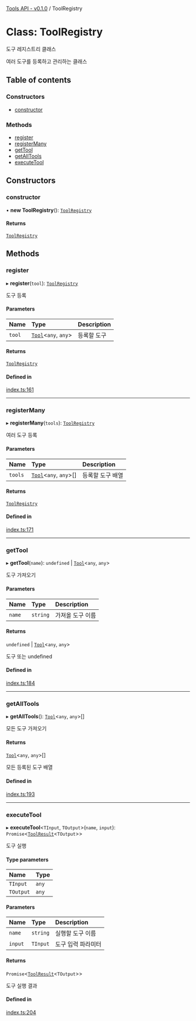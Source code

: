 [Tools API - v0.1.0](/robota/api-reference/tools/) / ToolRegistry

# Class: ToolRegistry

도구 레지스트리 클래스

여러 도구를 등록하고 관리하는 클래스

## Table of contents

### Constructors

- [constructor](/robota/api-reference/tools/classes/ToolRegistry#constructor)

### Methods

- [register](/robota/api-reference/tools/classes/ToolRegistry#register)
- [registerMany](/robota/api-reference/tools/classes/ToolRegistry#registermany)
- [getTool](/robota/api-reference/tools/classes/ToolRegistry#gettool)
- [getAllTools](/robota/api-reference/tools/classes/ToolRegistry#getalltools)
- [executeTool](/robota/api-reference/tools/classes/ToolRegistry#executetool)

## Constructors

### <a id="constructor" name="constructor"></a> constructor

• **new ToolRegistry**(): [`ToolRegistry`](/robota/api-reference/tools/classes/ToolRegistry)

#### Returns

[`ToolRegistry`](/robota/api-reference/tools/classes/ToolRegistry)

## Methods

### <a id="register" name="register"></a> register

▸ **register**(`tool`): [`ToolRegistry`](/robota/api-reference/tools/classes/ToolRegistry)

도구 등록

#### Parameters

| Name | Type | Description |
| :------ | :------ | :------ |
| `tool` | [`Tool`](/robota/api-reference/tools/interfaces/Tool)\<`any`, `any`\> | 등록할 도구 |

#### Returns

[`ToolRegistry`](/robota/api-reference/tools/classes/ToolRegistry)

#### Defined in

[index.ts:161](https://github.com/robotaio/robota/blob/main/packages/tools/src/index.ts#L161)

___

### <a id="registermany" name="registermany"></a> registerMany

▸ **registerMany**(`tools`): [`ToolRegistry`](/robota/api-reference/tools/classes/ToolRegistry)

여러 도구 등록

#### Parameters

| Name | Type | Description |
| :------ | :------ | :------ |
| `tools` | [`Tool`](/robota/api-reference/tools/interfaces/Tool)\<`any`, `any`\>[] | 등록할 도구 배열 |

#### Returns

[`ToolRegistry`](/robota/api-reference/tools/classes/ToolRegistry)

#### Defined in

[index.ts:171](https://github.com/robotaio/robota/blob/main/packages/tools/src/index.ts#L171)

___

### <a id="gettool" name="gettool"></a> getTool

▸ **getTool**(`name`): `undefined` \| [`Tool`](/robota/api-reference/tools/interfaces/Tool)\<`any`, `any`\>

도구 가져오기

#### Parameters

| Name | Type | Description |
| :------ | :------ | :------ |
| `name` | `string` | 가져올 도구 이름 |

#### Returns

`undefined` \| [`Tool`](/robota/api-reference/tools/interfaces/Tool)\<`any`, `any`\>

도구 또는 undefined

#### Defined in

[index.ts:184](https://github.com/robotaio/robota/blob/main/packages/tools/src/index.ts#L184)

___

### <a id="getalltools" name="getalltools"></a> getAllTools

▸ **getAllTools**(): [`Tool`](/robota/api-reference/tools/interfaces/Tool)\<`any`, `any`\>[]

모든 도구 가져오기

#### Returns

[`Tool`](/robota/api-reference/tools/interfaces/Tool)\<`any`, `any`\>[]

모든 등록된 도구 배열

#### Defined in

[index.ts:193](https://github.com/robotaio/robota/blob/main/packages/tools/src/index.ts#L193)

___

### <a id="executetool" name="executetool"></a> executeTool

▸ **executeTool**\<`TInput`, `TOutput`\>(`name`, `input`): `Promise`\<[`ToolResult`](/robota/api-reference/tools/interfaces/ToolResult)\<`TOutput`\>\>

도구 실행

#### Type parameters

| Name | Type |
| :------ | :------ |
| `TInput` | `any` |
| `TOutput` | `any` |

#### Parameters

| Name | Type | Description |
| :------ | :------ | :------ |
| `name` | `string` | 실행할 도구 이름 |
| `input` | `TInput` | 도구 입력 파라미터 |

#### Returns

`Promise`\<[`ToolResult`](/robota/api-reference/tools/interfaces/ToolResult)\<`TOutput`\>\>

도구 실행 결과

#### Defined in

[index.ts:204](https://github.com/robotaio/robota/blob/main/packages/tools/src/index.ts#L204)
